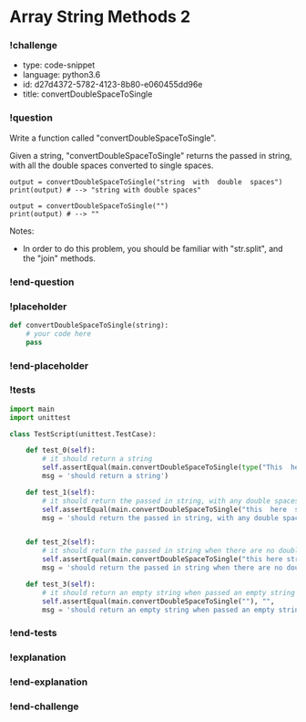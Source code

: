 # Array String Methods 2

### !challenge

* type: code-snippet
* language: python3.6
* id: d27d4372-5782-4123-8b80-e060455dd96e
* title: convertDoubleSpaceToSingle

### !question

Write a function called "convertDoubleSpaceToSingle".

Given a string, "convertDoubleSpaceToSingle" returns the passed in string, with all the double spaces converted to single spaces.

```
output = convertDoubleSpaceToSingle("string  with  double  spaces")
print(output) # --> "string with double spaces"

output = convertDoubleSpaceToSingle("")
print(output) # --> ""
````

Notes:
* In order to do this problem, you should be familiar with "str.split", and the "join" methods.


### !end-question

### !placeholder

```python
def convertDoubleSpaceToSingle(string):
    # your code here
    pass


```

### !end-placeholder

### !tests

```python
import main
import unittest

class TestScript(unittest.TestCase):

    def test_0(self):
        # it should return a string
        self.assertEqual(main.convertDoubleSpaceToSingle(type("This  here sentence")), str,
        msg = 'should return a string')

    def test_1(self):
        # it should return the passed in string, with any double spaces converted to single spaces
        self.assertEqual(main.convertDoubleSpaceToSingle("this  here  string"), "this here string",
        msg = 'should return the passed in string, with any double spaces converted to single spaces')


    def test_2(self):
        # it should return the passed in string when there are no double spaces
        self.assertEqual(main.convertDoubleSpaceToSingle("this here string"), "this here string",
        msg = 'should return the passed in string when there are no double spaces')

    def test_3(self):
        # it should return an empty string when passed an empty string
        self.assertEqual(main.convertDoubleSpaceToSingle(""), "",
        msg = 'should return an empty string when passed an empty string')

```

### !end-tests

### !explanation

### !end-explanation

### !end-challenge
